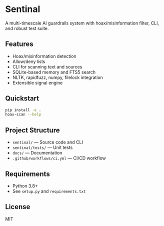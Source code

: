 # Sentinal

A multi-timescale AI guardrails system with hoax/misinformation filter, CLI, and robust test suite.

## Features
- Hoax/misinformation detection
- Allow/deny lists
- CLI for scanning text and sources
- SQLite-based memory and FTS5 search
- NLTK, rapidfuzz, numpy, filelock integration
- Extensible signal engine

## Quickstart
```bash
pip install -e .
hoax-scan --help
```

## Project Structure
- `sentinal/` — Source code and CLI
- `sentinal/tests/` — Unit tests
- `docs/` — Documentation
- `.github/workflows/ci.yml` — CI/CD workflow

## Requirements
- Python 3.8+
- See `setup.py` and `requirements.txt`

## License
MIT